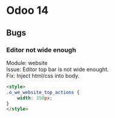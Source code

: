 # Odoo 14

## Bugs

### Editor not wide enough

Module: website  
Issue: Editor top bar is not wide enought.  
Fix: Inject html/css into body.

```html
<style>
.o_we_website_top_actions {
	width: 350px;
}
</style>
```
